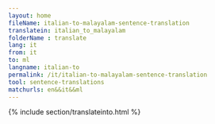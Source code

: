 ```yaml
---
layout: home
fileName: italian-to-malayalam-sentence-translation
translatein: italian_to_malayalam
folderName : translate
lang: it
from: it
to: ml
langname: italian-to
permalink: /it/italian-to-malayalam-sentence-translation
tool: sentence-translations
matchurls: en&&it&&ml
---
```

{% include section/translateinto.html %}
